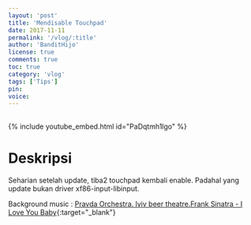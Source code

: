 ```yaml
---
layout: 'post'
title: 'Mendisable Touchpad'
date: 2017-11-11
permalink: '/vlog/:title'
author: 'BanditHijo'
license: true
comments: true
toc: true
category: 'vlog'
tags: ['Tips']
pin:
voice:
---
```


<div style="margin-top:30px;"></div>

{% include youtube_embed.html id="PaDqtmh1lgo" %}

# Deskripsi

Seharian setelah update, tiba2 touchpad kembali enable. Padahal yang update bukan driver xf86-input-libinput.

Background music :
[Pravda Orchestra. lviv beer theatre.Frank Sinatra - I Love You Baby](https://youtu.be/cw1ILxW2CJU){:target="_blank"}
